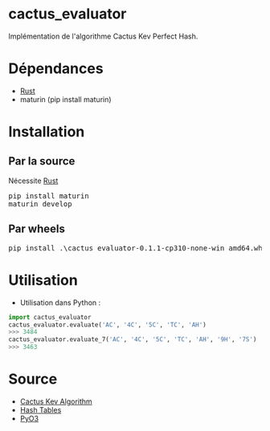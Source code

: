 # cactus_evaluator
Implémentation de l'algorithme Cactus Kev Perfect Hash.

# Dépendances
- [Rust](https://www.rust-lang.org/fr)
- maturin (pip install maturin)

# Installation
## Par la source
Nécessite [Rust](https://www.rust-lang.org/fr)
<pre>pip install maturin
maturin develop</pre>

## Par wheels
<pre>pip install .\cactus_evaluator-0.1.1-cp310-none-win_amd64.whl</pre>

# Utilisation
- Utilisation dans Python :
```Python
import cactus_evaluator
cactus_evaluator.evaluate('AC', '4C', '5C', 'TC', 'AH')
>>> 3484
cactus_evaluator.evaluate_7('AC', '4C', '5C', 'TC', 'AH', '9H', '7S')
>>> 3463
```

# Source
- [Cactus Kev Algorithm](https://suffe.cool/poker/evaluator.html)
- [Hash Tables](http://suffe.cool/poker/7462.html)
- [PyO3](https://github.com/PyO3/pyo3)